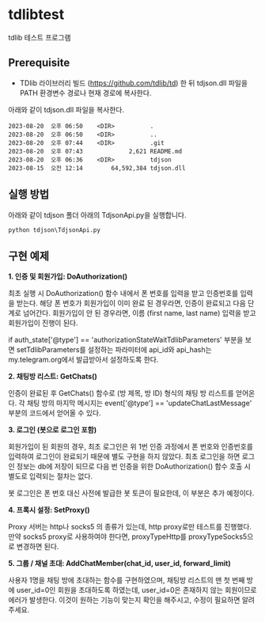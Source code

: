 # tdlibtest

tdlib 테스트 프로그램

## Prerequisite

* TDlib 라이브러리 빌드 (https://github.com/tdlib/td) 한 뒤 tdjson.dll 파일을 PATH 환경변수 경로나 현재 경로에 복사한다.

아래와 같이 tdjson.dll 파일을 복사한다.
```
2023-08-20  오후 06:50    <DIR>          .
2023-08-20  오후 06:50    <DIR>          ..
2023-08-20  오후 07:44    <DIR>          .git
2023-08-20  오후 07:43             2,621 README.md
2023-08-20  오후 06:36    <DIR>          tdjson
2023-08-15  오전 12:14        64,592,384 tdjson.dll
```

## 실행 방법

아래와 같이 tdjson 폴더 아래의 TdjsonApi.py을 실행합니다.
```
python tdjson\TdjsonApi.py
```

## 구현 예제

**1. 인증 및 회원가입: DoAuthorization()**

최초 실행 시 DoAuthorization() 함수 내에서 폰 번호를 입력을 받고 인증번호를 입력을 받는다.
해당 폰 번호가 회원가입이 이미 완료 된 경우라면, 인증이 완료되고 다음 단계로 넘어간다.
회원가입이 안 된 경우라면, 이름 (first name, last name) 입력을 받고 회원가입이 진행이 된다.

if auth_state['@type'] == 'authorizationStateWaitTdlibParameters' 부분을 보면 setTdlibParameters를 설정하는 파라미터에 api_id와 api_hash는 my.telegram.org에서 발급받아서 설정하도록 한다.

**2. 채팅방 리스트: GetChats()**

인증이 완료된 후 GetChats() 함수로 (방 제목, 방 ID) 형식의 채팅 방 리스트를 얻어온다.
각 채팅 방의 마지막 메시지는 event['@type'] == 'updateChatLastMessage' 부분의 코드에서 얻어올 수 있다.

**3. 로그인 (봇으로 로그인 포함)**

회원가입이 된 회원의 경우, 최초 로그인은 위 1번 인증 과정에서 폰 번호와 인증번호를 입력하여 로그인이 완료되기 때문에 별도 구현을 하지 않았다.
최초 로그인을 하면 로그인 정보는 db에 저장이 되므로 다음 번 인증을 위한 DoAuthorization() 함수 호출 시 별도로 입력되는 절차는 없다.

봇 로그인은 폰 번호 대신 사전에 발급한 봇 토큰이 필요한데, 이 부분은 추가 예정이다.

**4. 프록시 설정: SetProxy()**

Proxy 서버는 http나 socks5 의 종류가 있는데, http proxy로만 테스트를 진행했다.
만약 socks5 proxy로 사용하여야 한다면, proxyTypeHttp를 proxyTypeSocks5으로 변경하면 된다.

**5. 그룹 / 채널 초대: AddChatMember(chat_id, user_id, forward_limit)**

사용자 1명을 채팅 방에 초대하는 함수를 구현하였으며, 채팅방 리스트의 맨 첫 번째 방에 user_id=0인 회원을 초대하도록 하였는데, user_id=0은 존재하지 않는 회원이므로 에러가 발생한다.
이것이 원하는 기능이 맞는지 확인을 해주시고, 수정이 필요하면 알려주세요.
